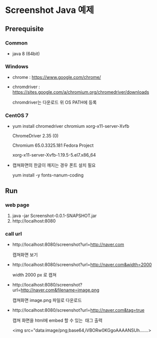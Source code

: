 # Screenshot Java 예제

## Prerequisite

### Common

* java 8 (64bit)

### Windows

* chrome : https://www.google.com/chrome/
* chromdriver : https://sites.google.com/a/chromium.org/chromedriver/downloads

    chromdriver는 다운로드 위 OS PATH에 등록

### CentOS 7

* yum install chromedriver chromium xorg-x11-server-Xvfb

    ChromeDriver 2.35 (0)

    Chromium 65.0.3325.181 Fedora Project

    xorg-x11-server-Xvfb-1.19.5-5.el7.x86_64

* 캡쳐화면의 한글이 깨지는 경우 폰트 설치 필요

    yum install -y fonts-nanum-coding


## Run

### web page

1. java -jar Screenshot-0.0.1-SNAPSHOT.jar
1. http://localhost:8080

### call url

* http://localhost:8080/screenshot?url=http://naver.com

    캡쳐화면 보기

* http://localhost:8080/screenshot?url=http://naver.com&width=2000

   width 2000 px 로 캡쳐 

* http://localhost:8080/screenshot?url=http://naver.com&filename=image.png

    캡쳐화면 image.png 파일로 다운로드

* http://localhost:8080/screenshot?url=http://naver.com&tag=true

    캡쳐 화면을 html에 embed 할 수 있는 <img> 태그 출력

    <img src="data:image/png;base64,iVBORw0KGgoAAAANSUh.......>



